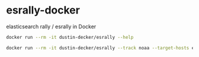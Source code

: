 # esrally-docker
elasticsearch rally / esrally in Docker

``` bash
docker run --rm -it dustin-decker/esrally --help 
```

``` bash 
docker run --rm -it dustin-decker/esrally --track noaa --target-hosts elastic1:80,elastic2:80 --pipeline=benchmark-only
```